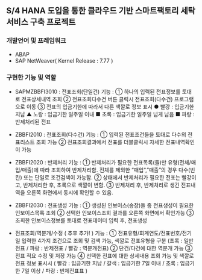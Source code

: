 ## S/4 HANA 도입을 통한 클라우드 기반 스마트팩토리 세탁 서비스 구축 프로젝트 <WISHWASH>
### 개발언어 및 프레임워크
  - ABAP
  - SAP NetWeaver( Kernel Release : 7.77 )
### 구현한 기능 및 역할  
  - SAPMZBBFI3010 : 전표조회(단일건)
    기능 :
       ① 하나의 입력된 전표정보를 토대로 전표상세내역 조회
       ② 전표조회다수건 버튼 클릭시 전표조회(다수건) 프로그램으로 이동
       ③ 전표의 입금기한에 따라서 다른 색깔로 정보 표시
           ● 빨강 : 입금기한 지남
           ▲ 노랑 : 입금기한 일주일 이내 
           ■ 초록 : 입금기한 일주일 넘게 남음
           ■ 파랑 : 반제처리된 전표 
  
  - ZBBFI2010 : 전표조회(다수건)
    기능 : 
      ① 입력된 전표조건들을 토대로 다수의 전표리스트 조회 가능
      ② 전표조회결과에서 전표를 더블클릭시 자세한 전표내역확인이 가능
  
  - ZBBFI2020 : 반제처리
    기능 :
      ① 반제처리가 필요한 전표목록(들)만 유형(전체/매입/매출)에 따라 조회하여 반제처리함.
          전체를 제외한 “매입“,”매출”의 경우 다수(빈칸) 또는 단일로 조건검색이 가능함.
      ② 상태에서 반제처리가 필요한 전표는 빨강이고, 반제처리한 후, 초록으로 색깔이 변함.
      ③ 반제처리 후, 반제처리로 생긴 전표내역을 오른쪽 화면에서 동시에 확인할 수 있음.

  - ZBBFI2030 : 전표생성
    기능 :
      ① 생성된 인보이스(송장)들 중 전표생성이 필요한 인보이스목록 조회
      ② 선택한 인보이스조회 결과를 오른쪽 화면에서 확인가능
      ③ 조회한 인보이스정보를 토대로 전표데이터 입력 후, 전표생성

  - 전표조회/역분개/수정 ( 추후 추가! )
    기능 :
      ① 전표유형/회계연도/전표번호/전기일 입력한 4가지 조건으로 조회 및 검색 가능,
	      색깔로 전표유형을 구분	(초록 : 일반전표 / 파랑 : 반제전표 / 빨강 : 역분개전표)
     ② 단건/다건에 대한 역분개 가능
     ③ 전표 적요 수정 및 저장 가능
     ④ 선택한 전표에 대한 상세내용 조회 가능 및 색깔로 전표 정보 표시시
      ( 빨강 : 입금기한 지남 / 갈색 : 입금기한 7일 이내 / 초록 : 입금기한 7일 이상 / 
      파랑 : 반제전표표 )

  
 
